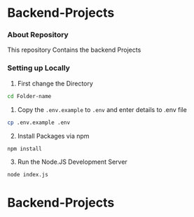 # Backend-Projects

### About Repository

This repository Contains the backend Projects

### Setting up Locally


1. First change the Directory

```bash
cd Folder-name
```

1. Copy the `.env.example` to `.env` and enter details to .env file

```bash
cp .env.example .env
```

2. Install Packages via npm

```bash
npm install
```

3. Run the Node.JS Development Server

```bash
node index.js
```

# Backend-Projects
